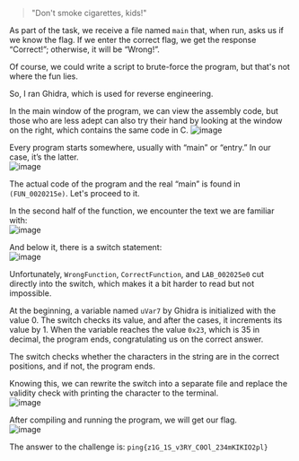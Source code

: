 > "Don't smoke cigarettes, kids!"

As part of the task, we receive a file named `main` that, when run, asks us if we know the flag. If we enter the correct flag, we get the response “Correct!”; otherwise, it will be “Wrong!”.

Of course, we could write a script to brute-force the program, but that's not where the fun lies.

So, I ran Ghidra, which is used for reverse engineering.

In the main window of the program, we can view the assembly code, but those who are less adept can also try their hand by looking at the window on the right, which contains the same code in C.
![image](https://github.com/s24306/CTF/assets/91730770/83c30e9f-32aa-4940-84c9-8bda78bedba0)

Every program starts somewhere, usually with “main” or “entry.” In our case, it’s the latter.  
![image](https://github.com/s24306/CTF/assets/91730770/a2aa8b18-97d0-42fd-8057-311f536cb1a6)  

The actual code of the program and the real “main” is found in `(FUN_0020215e)`.
Let's proceed to it.

In the second half of the function, we encounter the text we are familiar with:  
![image](https://github.com/s24306/CTF/assets/91730770/5fce5303-86c0-4665-9e1e-5408e8cbe837)  

And below it, there is a switch statement:  
![image](https://github.com/s24306/CTF/assets/91730770/5f57efe0-2bef-4d29-a425-a153ba924e5e)  

Unfortunately, `WrongFunction`, `CorrectFunction`, and `LAB_002025e0` cut directly into the switch, which makes it a bit harder to read but not impossible.

At the beginning, a variable named `uVar7` by Ghidra is initialized with the value 0. The switch checks its value, and after the cases, it increments its value by 1. When the variable reaches the value `0x23`, which is 35 in decimal, the program ends, congratulating us on the correct answer.

The switch checks whether the characters in the string are in the correct positions, and if not, the program ends.

Knowing this, we can rewrite the switch into a separate file and replace the validity check with printing the character to the terminal.  
![image](https://github.com/s24306/CTF/assets/91730770/70a52e2d-cdeb-4b30-8899-320b2a3e928a)  

After compiling and running the program, we will get our flag.  
![image](https://github.com/s24306/CTF/assets/91730770/c88bab72-1b51-49d9-b46d-ada9266a3340)  


The answer to the challenge is: `ping{z1G_1S_v3RY_C0Ol_234mKIKIO2pl}`
